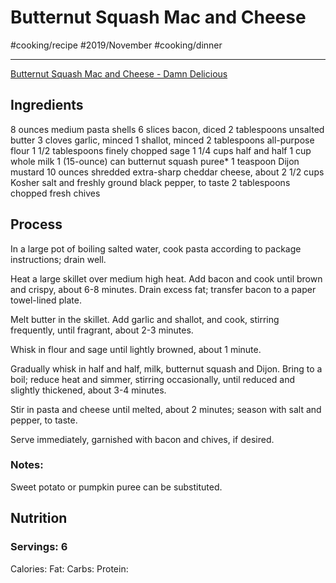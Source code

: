 # Butternut Squash Mac and Cheese
#cooking/recipe #2019/November #cooking/dinner
- - - -
[Butternut Squash Mac and Cheese - Damn Delicious](https://damndelicious.net/2018/10/17/butternut-squash-mac-and-cheese/)

## Ingredients
8 ounces medium pasta shells
6 slices bacon, diced
2 tablespoons unsalted butter
3 cloves garlic, minced
1 shallot, minced
2 tablespoons all-purpose flour
1 1/2 tablespoons finely chopped sage
1 1/4 cups half and half
1 cup whole milk
1 (15-ounce) can butternut squash puree*
1 teaspoon Dijon mustard
10 ounces shredded extra-sharp cheddar cheese, about 2 1/2 cups
Kosher salt and freshly ground black pepper, to taste
2 tablespoons chopped fresh chives

## Process
In a large pot of boiling salted water, cook pasta according to package instructions; drain well.

Heat a large skillet over medium high heat. Add bacon and cook until brown and crispy, about 6-8 minutes. Drain excess fat; transfer bacon to a paper towel-lined plate.

Melt butter in the skillet. Add garlic and shallot, and cook, stirring frequently, until fragrant, about 2-3 minutes.

Whisk in flour and sage until lightly browned, about 1 minute.

Gradually whisk in half and half, milk, butternut squash and Dijon. Bring to a boil; reduce heat and simmer, stirring occasionally, until reduced and slightly thickened, about 3-4 minutes.

Stir in pasta and cheese until melted, about 2 minutes; season with salt and pepper, to taste.

Serve immediately, garnished with bacon and chives, if desired.

### Notes:
Sweet potato or pumpkin puree can be substituted.

## Nutrition
### Servings: 6
Calories: 
Fat: 
Carbs: 
Protein: 